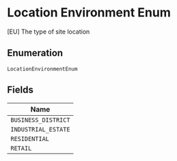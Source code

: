 
# Location Environment Enum

[EU] The type of site location

## Enumeration

`LocationEnvironmentEnum`

## Fields

| Name |
|  --- |
| `BUSINESS_DISTRICT` |
| `INDUSTRIAL_ESTATE` |
| `RESIDENTIAL` |
| `RETAIL` |

